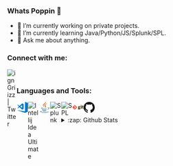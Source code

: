 
### Whats Poppin 👋

- 🔭 I’m currently working on private projects. 
- 🌱 I’m currently learning Java/Python/JS/Splunk/SPL.
- 💬 Ask me about anything.


### Connect with me:
[<img align="left" alt="ignGriizz | Twitter" width="22px" src="https://cdn.jsdelivr.net/npm/simple-icons@v3/icons/twitter.svg" />][twitter]

<br />

### Languages and Tools:

[<img align="left" alt="Visual Studio Code" width="26px" src="https://raw.githubusercontent.com/github/explore/80688e429a7d4ef2fca1e82350fe8e3517d3494d/topics/visual-studio-code/visual-studio-code.png" />][webdevplaylist]
[<img align="left" alt="Intellij Idea Ultimate" width="26px" src="https://resources.jetbrains.com/storage/products/intellij-idea/img/meta/intellij-idea_logo_300x300.png" />][webdevplaylist]
[<img align="left" alt="Java" width="26px" src="https://raw.githubusercontent.com/github/explore/80688e429a7d4ef2fca1e82350fe8e3517d3494d/topics/java/java.png" />][webdevplaylist]
[<img align="left" alt="Splunk" width="26px" src="https://external-content.duckduckgo.com/iu/?u=https%3A%2F%2Fwww.3pillarglobal.com%2Fwp-content%2Fuploads%2F2016%2F04%2Fsplunk_logo_600x600-300x300.png&f=1&nofb=1" />][webdevplaylist]
[<img align="left" alt="SPL" width="26px" src="https://external-content.duckduckgo.com/iu/?u=https%3A%2F%2Fwww.3pillarglobal.com%2Fwp-content%2Fuploads%2F2016%2F04%2Fsplunk_logo_600x600-300x300.png&f=1&nofb=1" />][webdevplaylist]
[<img align="left" alt="Git" width="26px" src="https://raw.githubusercontent.com/github/explore/80688e429a7d4ef2fca1e82350fe8e3517d3494d/topics/git/git.png" />][webdevplaylist]
[<img align="left" alt="GitHub" width="26px" src="https://raw.githubusercontent.com/github/explore/78df643247d429f6cc873026c0622819ad797942/topics/github/github.png" />][webdevplaylist]


<br />
<br />


<details>
  <summary>:zap: Github Stats</summary>

  <img align="left" alt="Griizz's Github Stats" src="https://github-readme-stats.vercel.app/api?username=mrGriizz&count_private=true&show_icons=true&hide_border=true" />

</details>

[twitter]: https://twitter.com/ignGriizz
[webdevplaylist]: https://twitter.com/ignGriizz
